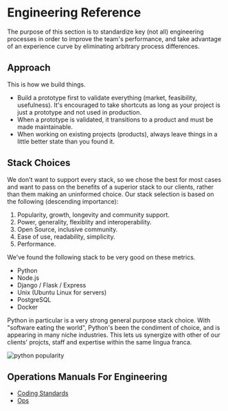 
# Engineering Reference

The purpose of this section is to standardize key (not all) engineering processes in order to improve the team's performance, and take advantage of an experience curve by eliminating arbitrary process differences.

## Approach

This is how we build things.

  * Build a prototype first to validate everything (market, feasibility, usefulness). It's encouraged to take shortcuts as long as your project is just a prototype and not used in production.
  * When a prototype is validated, it transitions to a product and must be made maintainable.
  * When working on existing projects (products), always leave things in a little better state than you found it.

## Stack Choices

We don't want to support every stack, so we chose the best for most cases and want to pass on the benefits of a superior stack to our clients, rather than them making an uninformed choice. Our stack selection is based on the following (descending importance):

1. Popularity, growth, longevity and community support.
2. Power, generality, flexiblity and interoperability.
3. Open Source, inclusive community.
4. Ease of use, readability, simplicity.
5. Performance.

We've found the following stack to be very good on these metrics.

  * Python
  * Node.js
  * Django / Flask / Express
  * Unix (Ubuntu Linux for servers)
  * PostgreSQL
  * Docker

Python in particular is a very strong general purpose stack choice. With "software eating the world", Python's been the condiment of choice, and is appearing in many niche industries. This lets us synergize with other of our clients' projcts, staff and expertise within the same lingua franca.

![python popularity](https://zgab33vy595fw5zq-zippykid.netdna-ssl.com/wp-content/uploads/2017/09/growth_major_languages-1-1024x878.png)

## Operations Manuals For Engineering

  * [Coding Standards](./CODING_STANDARDS.md)
  * [Ops](./OPERATIONS.md)
